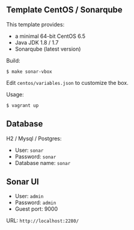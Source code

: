 Template CentOS / Sonarqube
---------------------------

This template provides:

* a minimal 64-bit CentOS 6.5
* Java JDK 1.8 / 1.7
* Sonarqube (latest version)

Build:
```shell
$ make sonar-vbox
```

Edit `centos/variables.json` to customize the box.

Usage:
```shell
$ vagrant up
```

Database
--------

H2 / Mysql / Postgres:

* User: `sonar`
* Password: `sonar`
* Database name: `sonar`

Sonar UI
--------

* User: `admin`
* Password: `admin`
* Guest port: 9000

URL: `http://localhost:2280/`
